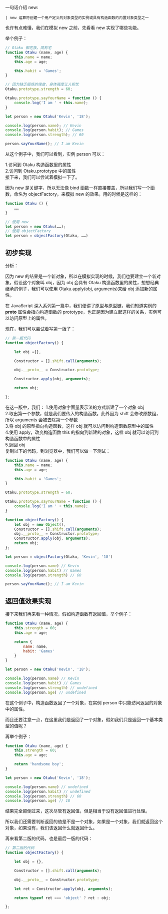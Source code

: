 一句话介绍 new:  
```text
| new 运算符创建一个用户定义的对象类型的实例或具有构造函数的内置对象类型之一
```  
也许有点难懂，我们在模拟 new 之前，先看看 new 实现了哪些功能。

举个例子：
```js
// Otaku 御宅族，简称宅
function Otaku (name, age) {
    this.name = name;
    this.age = age;

    this.habit = 'Games';
}

// 因为缺乏锻炼的缘故，身体强度让人担忧
Otaku.prototype.strength = 60;

Otaku.prototype.sayYourName = function () {
    console.log('I am ' + this.name);
}

let person = new Otaku('Kevin', '18');

console.log(person.name); // Kevin
console.log(person.habit); // Games
console.log(person.strength); // 60

person.sayYourName(); // I am Kevin
```
从这个例子中，我们可以看到，实例 person 可以：

1.访问到 Otaku 构造函数里的属性  
2.访问到 Otaku.prototype 中的属性  
接下来，我们可以尝试着模拟一下了。

因为 new 是关键字，所以无法像 bind 函数一样直接覆盖，所以我们写一个函数，命名为 objectFactory，来模拟 new 的效果。用的时候是这样的：
```js
function Otaku () {
    ……
}

// 使用 new
let person = new Otaku(……);
// 使用 objectFactory
let person = objectFactory(Otaku, ……)
```
## 初步实现
分析：

因为 new 的结果是一个新对象，所以在模拟实现的时候，我们也要建立一个新对象，假设这个对象叫 obj，因为 obj 会具有 Otaku 构造函数里的属性，想想经典继承的例子，我们可以使用 Otaku.apply(obj, arguments)来给 obj 添加新的属性。

在 JavaScript 深入系列第一篇中，我们便讲了原型与原型链，我们知道实例的 __proto__ 属性会指向构造函数的 prototype，也正是因为建立起这样的关系，实例可以访问原型上的属性。

现在，我们可以尝试着写第一版了：
```js
// 第一版代码
function objectFactory() {

    let obj ={},

    Constructor = [].shift.call(arguments);

    obj.__proto__ = Constructor.prototype;

    Constructor.apply(obj, arguments);

    return obj;

};
```
在这一版中，我们：
1.使用对象字面量表示法的方式新建了一个对象 obj  
2.取出第一个参数，就是我们要传入的构造函数。此外因为 shift 会修改原数组，所以 arguments 会被去除第一个参数  
3.将 obj 的原型指向构造函数，这样 obj 就可以访问到构造函数原型中的属性  
4.使用 apply，改变构造函数 this 的指向到新建的对象，这样 obj 就可以访问到构造函数中的属性  
5.返回 obj  
复制以下的代码，到浏览器中，我们可以做一下测试：
```js
function Otaku (name, age) {
    this.name = name;
    this.age = age;

    this.habit = 'Games';
}

Otaku.prototype.strength = 60;

Otaku.prototype.sayYourName = function () {
    console.log('I am ' + this.name);
}

function objectFactory() {
    let obj = new Object(),
    Constructor = [].shift.call(arguments);
    obj.__proto__ = Constructor.prototype;
    Constructor.apply(obj, arguments);
    return obj;
};

let person = objectFactory(Otaku, 'Kevin', '18')

console.log(person.name) // Kevin
console.log(person.habit) // Games
console.log(person.strength) // 60

person.sayYourName(); // I am Kevin
```
## 返回值效果实现
接下来我们再来看一种情况，假如构造函数有返回值，举个例子：
```js
function Otaku (name, age) {
    this.strength = 60;
    this.age = age;

    return {
        name: name,
        habit: 'Games'
    }
}

let person = new Otaku('Kevin', '18');

console.log(person.name) // Kevin
console.log(person.habit) // Games
console.log(person.strength) // undefined
console.log(person.age) // undefined
```
在这个例子中，构造函数返回了一个对象，在实例 person 中只能访问返回的对象中的属性。

而且还要注意一点，在这里我们是返回了一个对象，假如我们只是返回一个基本类型的值呢？

再举个例子：
```js
function Otaku (name, age) {
    this.strength = 60;
    this.age = age;

    return 'handsome boy';
}

let person = new Otaku('Kevin', '18');

console.log(person.name) // undefined
console.log(person.habit) // undefined
console.log(person.strength) // 60
console.log(person.age) // 18
```

结果完全颠倒过来，这次尽管有返回值，但是相当于没有返回值进行处理。

所以我们还需要判断返回的值是不是一个对象，如果是一个对象，我们就返回这个对象，如果没有，我们该返回什么就返回什么。

再来看第二版的代码，也是最后一版的代码：
```js
// 第二版的代码
function objectFactory() {

    let obj = {},

    Constructor = [].shift.call(arguments);

    obj.__proto__ = Constructor.prototype;

    let ret = Constructor.apply(obj, arguments);

    return typeof ret === 'object' ? ret : obj;

};
```
